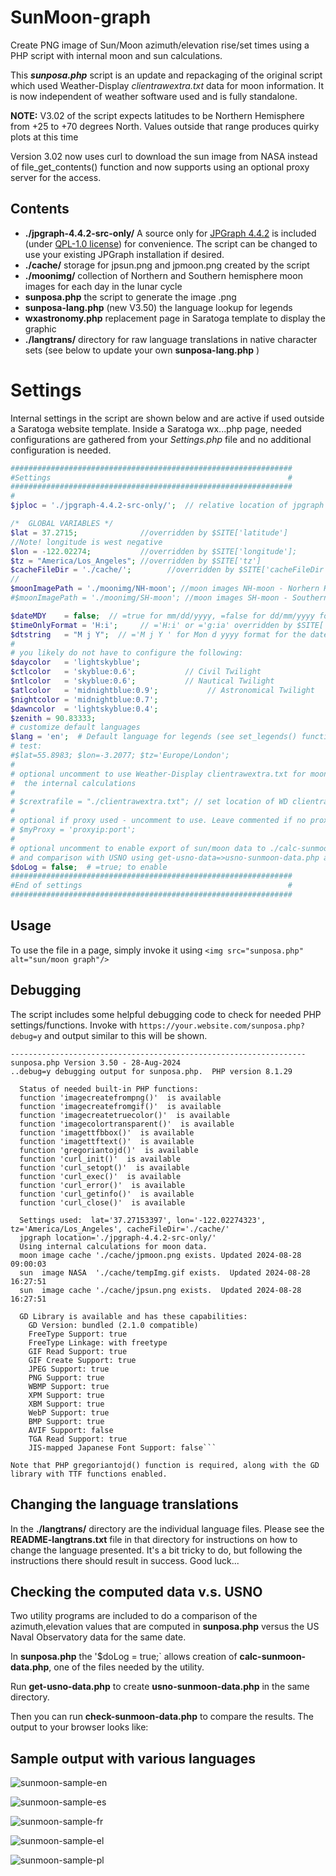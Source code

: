 # SunMoon-graph
Create PNG image of Sun/Moon azimuth/elevation rise/set times using a PHP script with internal moon and sun calculations.

This ***sunposa.php*** script is an update and repackaging of the original script which used Weather-Display *clientrawextra.txt* data for moon information.
It is now independent of weather software used and is fully standalone.

**NOTE:** V3.02 of the script expects latitudes to be Northern Hemisphere from +25 to +70 degrees North. Values outside that range produces quirky plots at this time

Version 3.02 now uses curl to download the sun image from NASA instead of file_get_contents() function and now supports using an optional proxy server for the access.
## Contents
+  **./jpgraph-4.4.2-src-only/** A source only for [JPGraph 4.4.2](https://jpgraph.net/download/) is included (under [QPL-1.0 license](http://www.opensource.org/licenses/qtpl.php)) for convenience.  The script can be changed to use your existing JPGraph installation if desired.
+  **./cache/** storage for jpsun.png and jpmoon.png created by the script
+  **./moonimg/** collection of Northern and Southern hemisphere moon images for each day in the lunar cycle
+  **sunposa.php** the script to generate the image .png
+  **sunposa-lang.php** (new V3.50) the language lookup for legends
+  **wxastronomy.php** replacement page in Saratoga template to display the graphic
+  **./langtrans/** directory for raw language translations in native character sets (see below to update your own **sunposa-lang.php** )

# Settings
Internal settings in the script are shown below and are active if used outside a Saratoga website template.  Inside a Saratoga wx...php page, needed configurations are gathered from your *Settings.php* file and no additional configuration is needed.
```php
###############################################################
#Settings                                                     #
###############################################################
#
$jploc = './jpgraph-4.4.2-src-only/';  // relative location of jpgraph library

/*  GLOBAL VARIABLES */
$lat = 37.2715;              //overridden by $SITE['latitude']
//Note! longitude is west negative
$lon = -122.02274;           //overridden by $SITE['longitude'];
$tz = "America/Los_Angeles"; //overridden by $SITE['tz']
$cacheFileDir = './cache/';        //overridden by $SITE['cacheFileDir']
//
$moonImagePath = './moonimg/NH-moon'; //moon images NH-moon - Norhern Hemisphere
#$moonImagePath = './moonimg/SH-moon'; //moon images SH-moon - Southern Hemisphere

$dateMDY    = false;  // =true for mm/dd/yyyy, =false for dd/mm/yyyy format overridden by $SITE['WDdateMDY']
$timeOnlyFormat = 'H:i';     // ='H:i' or ='g:ia' overridden by $SITE['timeOnlyFormat']
$dtstring   = "M j Y";  // ='M j Y ' for Mon d yyyy format for the date & time in title
#
# you likely do not have to configure the following:
$daycolor   = 'lightskyblue';
$ctlcolor   = 'skyblue:0.6';           // Civil Twilight
$ntlcolor   = 'skyblue:0.6';           // Nautical Twilight
$atlcolor   = 'midnightblue:0.9';           // Astronomical Twilight
$nightcolor = 'midnightblue:0.7';
$dawncolor  = 'lightskyblue:0.4';
$zenith = 90.83333;
# customize default languages
$lang = 'en';  # Default language for legends (see set_legends() function for configuration)
# test:
#$lat=55.8983; $lon=-3.2077; $tz='Europe/London';
#
# optional uncomment to use Weather-Display clientrawextra.txt for moon instead of<br />
#  the internal calculations
#
# $crextrafile = "./clientrawextra.txt"; // set location of WD clientrawextra file
#
# optional if proxy used - uncomment to use. Leave commented if no proxy server needed
# $myProxy = 'proxyip:port';
#
# optional uncomment to enable export of sun/moon data to ./calc-sunmoon-data.php for debugging
# and comparison with USNO using get-usno-data=>usno-sunmoon-data.php and check-sunmoon-data.php
$doLog = false;  # =true; to enable
###############################################################
#End of settings                                              #
###############################################################
```

## Usage
To use the file in a page, simply invoke it using `<img src="sunposa.php" alt="sun/moon graph"/>`

## Debugging
The script includes some helpful debugging code to check for needed PHP settings/functions.
Invoke with `https://your.website.com/sunposa.php?debug=y` and output similar to this will be shown.

```
------------------------------------------------------------------
sunposa.php Version 3.50 - 28-Aug-2024
..debug=y debugging output for sunposa.php.  PHP version 8.1.29

  Status of needed built-in PHP functions:
  function 'imagecreatefrompng()'  is available
  function 'imagecreatefromgif()'  is available
  function 'imagecreatetruecolor()'  is available
  function 'imagecolortransparent()'  is available
  function 'imagettfbbox()'  is available
  function 'imagettftext()'  is available
  function 'gregoriantojd()'  is available
  function 'curl_init()'  is available
  function 'curl_setopt()'  is available
  function 'curl_exec()'  is available
  function 'curl_error()'  is available
  function 'curl_getinfo()'  is available
  function 'curl_close()'  is available

  Settings used:  lat='37.27153397', lon='-122.02274323', tz='America/Los_Angeles', cacheFileDir='./cache/'
  jpgraph location='./jpgraph-4.4.2-src-only/'
  Using internal calculations for moon data.
  moon image cache './cache/jpmoon.png exists. Updated 2024-08-28 09:00:03
  sun  image NASA  './cache/tempImg.gif exists.  Updated 2024-08-28 16:27:51
  sun  image cache './cache/jpsun.png exists.  Updated 2024-08-28 16:27:51

  GD Library is available and has these capabilities:
    GD Version: bundled (2.1.0 compatible)
    FreeType Support: true
    FreeType Linkage: with freetype
    GIF Read Support: true
    GIF Create Support: true
    JPEG Support: true
    PNG Support: true
    WBMP Support: true
    XPM Support: true
    XBM Support: true
    WebP Support: true
    BMP Support: true
    AVIF Support: false
    TGA Read Support: true
    JIS-mapped Japanese Font Support: false```

Note that PHP gregoriantojd() function is required, along with the GD library with TTF functions enabled.
```
## Changing the language translations

In the **./langtrans/** directory are the individual language files.  Please see the **README-langtrans.txt** file
in that directory for instructions on how to change the language presented.  It's a bit tricky to do, but following the instructions there should result in success. Good luck...

## Checking the computed data v.s. USNO

Two utility programs are included to do a comparison of the azimuth,elevation values that are computed in **sunposa.php** versus the US Naval Observatory data for the same date.

In **sunposa.php** the '$doLog = true;` allows creation of **calc-sunmoon-data.php**, one of the files needed by the utility.

Run **get-usno-data.php** to create **usno-sunmoon-data.php** in the same directory.

Then you can run **check-sunmoon-data.php** to compare the results.  The output to your browser looks like:

## Sample output with various languages

![sunmoon-sample-en](https://github.com/user-attachments/assets/c4cdf96f-9adb-4595-9c2a-be925f0e2d97)

![sunmoon-sample-es](https://github.com/user-attachments/assets/a8e17218-85b1-40e7-815c-79d166412237)

![sunmoon-sample-fr](https://github.com/user-attachments/assets/330a546c-ce02-45f5-91f4-b5b197e1efea)

![sunmoon-sample-el](https://github.com/user-attachments/assets/747000b9-c20d-44b1-9790-f6e52ba0fc86)

![sunmoon-sample-pl](https://github.com/user-attachments/assets/4d995dd6-bf10-4227-8986-d7276fdc2277)






